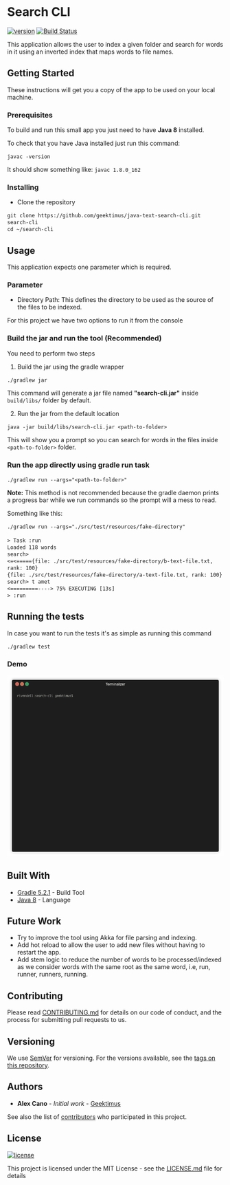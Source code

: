 # Search CLI

[![version](https://img.shields.io/badge/version-1.0.0-green.svg)][semver]
[![Build Status](https://travis-ci.org/geektimus/java-text-search-cli.svg?branch=master)][travis_url]

This application allows the user to index a given folder and search for words in it using an inverted index that maps words to file names.

## Getting Started

These instructions will get you a copy of the app to be used on your local machine.

### Prerequisites

To build and run this small app you just need to have **Java 8** installed.

To check that you have Java installed just run this command:

```
javac -version
```

It should show something like: `javac 1.8.0_162`

### Installing

- Clone the repository

```
git clone https://github.com/geektimus/java-text-search-cli.git search-cli
cd ~/search-cli
```

## Usage

This application expects one parameter which is required.

### Parameter

- Directory Path: This defines the directory to be used as the source of the files to be indexed.

For this project we have two options to run it from the console

### Build the jar and run the tool (Recommended)

You need to perform two steps

1) Build the jar using the gradle wrapper

```
./gradlew jar
```

This command will generate a jar file named **"search-cli.jar"** inside `build/libs/` folder by default.

2) Run the jar from the default location

```
java -jar build/libs/search-cli.jar <path-to-folder>
```
This will show you a prompt so you can search for words in the files inside `<path-to-folder>` folder.

### Run the app directly using gradle run task

```
./gradlew run --args="<path-to-folder>"
```

**Note:** This method is not recommended because the gradle daemon prints a progress bar while we run commands so the prompt will a mess to read.

Something like this:

```
./gradlew run --args="./src/test/resources/fake-directory"

> Task :run
Loaded 118 words
search>
<=<====={file: ./src/test/resources/fake-directory/b-text-file.txt, rank: 100}
{file: ./src/test/resources/fake-directory/a-text-file.txt, rank: 100}
search> t amet
<=========----> 75% EXECUTING [13s]
> :run
```

## Running the tests

In case you want to run the tests it's as simple as running this command

```
./gradlew test
```

### Demo

![Search CLI Demo](example.gif)

## Built With

- [Gradle 5.2.1][gradle] - Build Tool
- [Java 8][java_jdk] - Language

## Future Work

- Try to improve the tool using Akka for file parsing and indexing.
- Add hot reload to allow the user to add new files without having to restart the app.
- Add stem logic to reduce the number of words to be processed/indexed as we consider words with the same root as the same word, i.e, run, runner, runners, running.

## Contributing

Please read [CONTRIBUTING.md][contributing] for details on our code of conduct, and the process for submitting pull requests to us.

## Versioning

We use [SemVer][semver] for versioning. For the versions available, see the [tags on this repository][project_tags].

## Authors

- **Alex Cano** - _Initial work_ - [Geektimus][profile]

See also the list of [contributors][project_contributors] who participated in this project.

## License

[![license](https://img.shields.io/badge/license-MIT-blue.svg)][license]

This project is licensed under the MIT License - see the [LICENSE.md][license] file for details

[travis_url]: https://travis-ci.org/geektimus/java-text-search-cli
[gradle]: https://gradle.org/install/
[java_jdk]: https://www.oracle.com/technetwork/java/javase/downloads
[contributing]: CONTRIBUTING.md
[semver]: http://semver.org/
[project_tags]: https://github.com/geektimus/java-text-search-cli/tags
[profile]: https://github.com/Geektimus
[project_contributors]: https://github.com/geektimus/java-text-search-cli/graphs/contributors
[license]: LICENSE.md